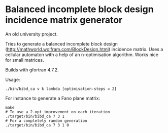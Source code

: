 # Balanced incomplete block design incidence matrix generator

An old university project. 

Tries to generate a balanced incomplete block design (http://mathworld.wolfram.com/BlockDesign.html) incidence matrix. Uses a cellular automaton with a help of an n-optimisation algorithm. Works nice for small matrices.

Builds with gfortran 4.7.2.

Usage:

    ./bin/bibd_ca v k lambda [optimisation-steps = 2]

For instance to generate a Fano plane matrix:

    make
    # To use a 2-opt improvement on each iteration
    ./target/bin/bibd_ca 7 3 1
    # For a completely random generation
    ./target/bin/bibd_ca 7 3 1 0
